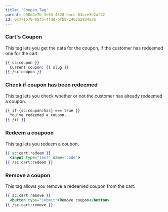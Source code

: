 ```yaml
---
title: 'Coupon Tag'
parent: e98d4e7b-3e63-4328-bacc-83ace3e2af42
id: 0c771570-05f5-4fdd-bfb9-2462a28d4a3e
---
```

### Cart's Coupon
This tag lets you get the data for the coupon, if the customer has redeemed one for the cart.

```handlebars
{{ sc:coupon }}
  Current coupon: {{ slug }}
{{ /sc:coupon }}
```

### Check if coupon has been redeemed
This tag lets you check whether or not the customer has already redeemed a coupon.

```handlebars
{{ if {sc:coupon:has} === true }}
  You've redeemed a coupon.
{{ /if }}
```

### Redeem a coupoon
This tag lets you redeem a coupon.

```handlebars
{{ sc:cart:redeem }}
  <input type="text" name="code">
{{ /sc:cart:redeem }}
```

### Remove a coupon
This tag allows you remove a redeemed coupon from the cart.

```handlebars
{{ sc:cart:remove }}
  <button type="submit">Remove coupon</button>
{{ /sc:cart:remove }}
```
